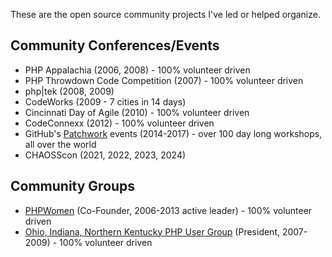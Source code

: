 These are the open source community projects I've led or helped organize.

## Community Conferences/Events

 - PHP Appalachia (2006, 2008) - 100% volunteer driven
 - PHP Throwdown Code Competition (2007) - 100% volunteer driven
 - php|tek (2008, 2009)
 - CodeWorks (2009 - 7 cities in 14 days)
 - Cincinnati Day of Agile (2010) - 100% volunteer driven
 - CodeConnexx (2012) - 100% volunteer driven
 - GitHub's [Patchwork](https://patchwork.github.io) events (2014-2017) - over 100 day long workshops, all over the world
 - CHAOSScon (2021, 2022, 2023, 2024)
 
 ## Community Groups
 
  - [PHPWomen](phpwomen.org) (Co-Founder, 2006-2013 active leader) - 100% volunteer driven
  - [Ohio, Indiana, Northern Kentucky PHP User Group](http://oink-pug.org) (President, 2007-2009) - 100% volunteer driven
 
